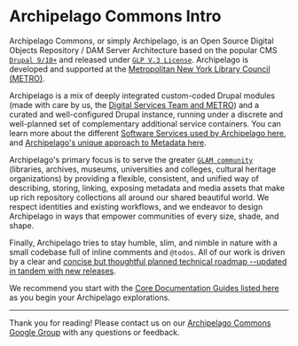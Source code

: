 # Archipelago Commons Intro

Archipelago Commons, or simply Archipelago, is an Open Source Digital Objects Repository / DAM Server Architecture based on the popular CMS [`Drupal 9/10+`](https://www.drupal.org) and released under [`GLP V.3 License`](https://www.gnu.org/licenses/gpl-3.0.txt). Archipelago is developed and supported at the [Metropolitan New York Library Council (METRO)](https://metro.org).

Archipelago is a mix of deeply integrated custom-coded Drupal modules (made with care by us, the [Digital Services Team and METRO](https://metro.org/digital-services)) and a curated and well-configured Drupal instance, running under a discrete and well-planned set of complementary additional service containers. You can learn more about the different [Software Services used by Archipelago here](devops.md), and [Archipelago's unique approach to Metadata here](metadatainarchipelago.md).

Archipelago's primary focus is to serve the greater [`GLAM community`](https://en.wikipedia.org/wiki/GLAM_(industry_sector)) (libraries, archives, museums, universities and colleges, cultural heritage organizations) by providing a flexible, consistent, and unified way of describing, storing, linking, exposing metadata and media assets that make up rich repository collections all around our shared beautiful world. We respect identities and existing workflows, and we endeavor to design Archipelago in ways that empower communities of every size, shade, and shape.

Finally, Archipelago tries to stay humble, slim, and nimble in nature with a small codebase full of inline comments and `@todos`. All of our work is driven by a clear and [concise but thoughtful planned technical roadmap --updated in tandem with new releases](https://github.com/esmero/archipelago-deployment/issues/243).

We recommend you start with the [Core Documentation Guides listed here](101_guides_list.md) as you begin your Archipelago explorations. 
___

Thank you for reading! Please contact us on our [Archipelago Commons Google Group](https://groups.google.com/forum/#!forum/archipelago-commons) with any questions or feedback.

